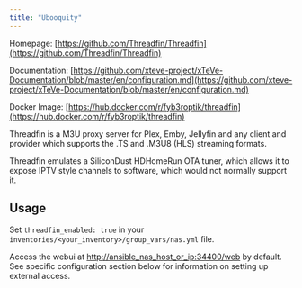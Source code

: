 ```yaml
---
title: "Ubooquity"
---
```


Homepage: [https://github.com/Threadfin/Threadfin](https://github.com/Threadfin/Threadfin)

Documentation: [https://github.com/xteve-project/xTeVe-Documentation/blob/master/en/configuration.md](https://github.com/xteve-project/xTeVe-Documentation/blob/master/en/configuration.md)

Docker Image: [https://hub.docker.com/r/fyb3roptik/threadfin](https://hub.docker.com/r/fyb3roptik/threadfin)

Threadfin is a M3U proxy server for Plex, Emby, Jellyfin and any client and provider which supports the .TS and .M3U8 (HLS) streaming formats.

Threadfin emulates a SiliconDust HDHomeRun OTA tuner, which allows it to expose IPTV style channels to software, which would not normally support it.

## Usage

Set `threadfin_enabled: true` in your `inventories/<your_inventory>/group_vars/nas.yml` file.

Access the webui at [http://ansible_nas_host_or_ip:34400/web](http://ansible_nas_host_or_ip:34400/web) by default. See specific configuration section below for information on setting up external access.
